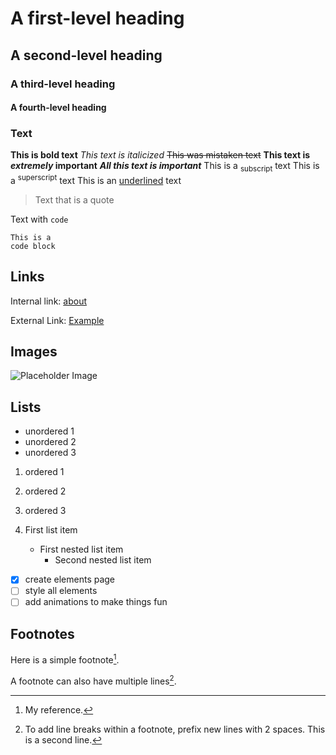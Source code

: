 # A first-level heading

## A second-level heading

### A third-level heading

#### A fourth-level heading

### Text

**This is bold text** _This text is italicized_ ~~This was mistaken text~~ **This text is _extremely_ important** **_All this text is important_** This is a <sub>subscript</sub> text This is a <sup>superscript</sup> text This is an <ins>underlined</ins> text

> Text that is a quote

Text with `code`

```
This is a
code block
```

## Links

Internal link: [about](about.md)

External Link: [Example](https://example.com)

## Images

![Placeholder Image](https://placehold.co/600x400)

## Lists

- unordered 1
- unordered 2
- unordered 3

1. ordered 1
2. ordered 2
3. ordered 3

4. First list item
   - First nested list item
     - Second nested list item

- [x] create elements page
- [ ] style all elements
- [ ] add animations to make things fun

## Footnotes

Here is a simple footnote[^1].

A footnote can also have multiple lines[^2].

[^1]: My reference.
[^2]:
    To add line breaks within a footnote, prefix new lines with 2 spaces.
    This is a second line.

<!-- This content will not appear in the rendered Markdown -->
